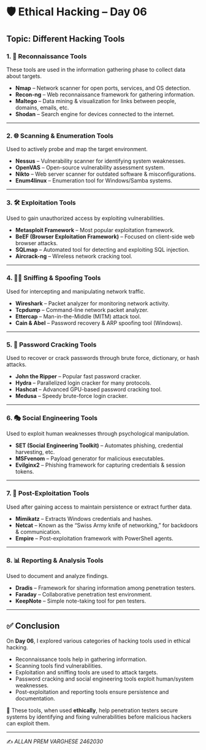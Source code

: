 # 🛡️ Ethical Hacking – Day 06  
## Topic: Different Hacking Tools  

### 1. 🔎 Reconnaissance Tools
These tools are used in the information gathering phase to collect data about targets.  
- **Nmap** – Network scanner for open ports, services, and OS detection.  
- **Recon-ng** – Web reconnaissance framework for gathering information.  
- **Maltego** – Data mining & visualization for links between people, domains, emails, etc.  
- **Shodan** – Search engine for devices connected to the internet.  

---

### 2. 🌐 Scanning & Enumeration Tools
Used to actively probe and map the target environment.  
- **Nessus** – Vulnerability scanner for identifying system weaknesses.  
- **OpenVAS** – Open-source vulnerability assessment system.  
- **Nikto** – Web server scanner for outdated software & misconfigurations.  
- **Enum4linux** – Enumeration tool for Windows/Samba systems.  

---

### 3. 🛠️ Exploitation Tools
Used to gain unauthorized access by exploiting vulnerabilities.  
- **Metasploit Framework** – Most popular exploitation framework.  
- **BeEF (Browser Exploitation Framework)** – Focused on client-side web browser attacks.  
- **SQLmap** – Automated tool for detecting and exploiting SQL injection.  
- **Aircrack-ng** – Wireless network cracking tool.  

---

### 4. 🕵️‍♂️ Sniffing & Spoofing Tools
Used for intercepting and manipulating network traffic.  
- **Wireshark** – Packet analyzer for monitoring network activity.  
- **Tcpdump** – Command-line network packet analyzer.  
- **Ettercap** – Man-in-the-Middle (MITM) attack tool.  
- **Cain & Abel** – Password recovery & ARP spoofing tool (Windows).  

---

### 5. 🔐 Password Cracking Tools
Used to recover or crack passwords through brute force, dictionary, or hash attacks.  
- **John the Ripper** – Popular fast password cracker.  
- **Hydra** – Parallelized login cracker for many protocols.  
- **Hashcat** – Advanced GPU-based password cracking tool.  
- **Medusa** – Speedy brute-force login cracker.  

---

### 6. 🎭 Social Engineering Tools
Used to exploit human weaknesses through psychological manipulation.  
- **SET (Social Engineering Toolkit)** – Automates phishing, credential harvesting, etc.  
- **MSFvenom** – Payload generator for malicious executables.  
- **Evilginx2** – Phishing framework for capturing credentials & session tokens.  

---

### 7. 📂 Post-Exploitation Tools
Used after gaining access to maintain persistence or extract further data.  
- **Mimikatz** – Extracts Windows credentials and hashes.  
- **Netcat** – Known as the “Swiss Army knife of networking,” for backdoors & communication.  
- **Empire** – Post-exploitation framework with PowerShell agents.  

---

### 8. 📊 Reporting & Analysis Tools
Used to document and analyze findings.  
- **Dradis** – Framework for sharing information among penetration testers.  
- **Faraday** – Collaborative penetration test environment.  
- **KeepNote** – Simple note-taking tool for pen testers.  

---

## ✅ Conclusion
On **Day 06**, I explored various categories of hacking tools used in ethical hacking.  
- Reconnaissance tools help in gathering information.  
- Scanning tools find vulnerabilities.  
- Exploitation and sniffing tools are used to attack targets.  
- Password cracking and social engineering tools exploit human/system weaknesses.  
- Post-exploitation and reporting tools ensure persistence and documentation.  

📌 These tools, when used **ethically**, help penetration testers secure systems by identifying and fixing vulnerabilities before malicious hackers can exploit them.  

---
✍️ *ALLAN PREM VARGHESE 2462030*  

